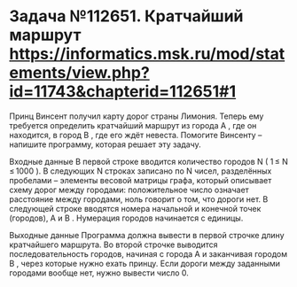 # Задача №112651. Кратчайший маршрут https://informatics.msk.ru/mod/statements/view.php?id=11743&chapterid=112651#1

Принц Винсент получил карту дорог страны Лимония. Теперь ему требуется определить кратчайший маршрут из города A , где он находится, в город B , где его ждёт невеста. Помогите Винсенту – напишите программу, которая решает эту задачу.

Входные данные
В первой строке вводится количество городов N ( 1 ≤ N ≤ 1000 ). В следующих N строках записано по N чисел, разделённых пробелами – элементы весовой матрицы графа, который описывает схему дорог между городами: положительное число означает расстояние между городами, ноль говорит о том, что дороги нет. В следующей строке вводятся номера начальной и конечной точек (городов), A и B . Нумерация городов начинается с единицы.

Выходные данные
Программа должна вывести в первой строчке длину кратчайшего маршрута. Во второй строчке выводится последовательность городов, начиная с города A и заканчивая городом B , через которые нужно ехать принцу. Если дороги между заданными городами вообще нет, нужно вывести число 0.
